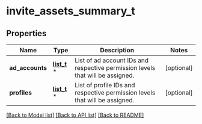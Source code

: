 # invite_assets_summary_t

## Properties
Name | Type | Description | Notes
------------ | ------------- | ------------- | -------------
**ad_accounts** | [**list_t**](invite_assets_summary_ad_accounts_inner.md) \* | List of ad account IDs and respective permission levels that will be assigned. | [optional] 
**profiles** | [**list_t**](invite_assets_summary_profiles_inner.md) \* | List of profile IDs and respective permission levels that will be assigned. | [optional] 

[[Back to Model list]](../README.md#documentation-for-models) [[Back to API list]](../README.md#documentation-for-api-endpoints) [[Back to README]](../README.md)


